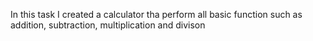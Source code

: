In this task I created a calculator tha perform all basic function such as addition, subtraction, multiplication and divison
